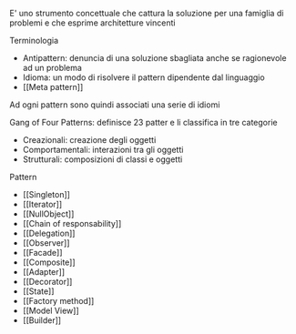 E' uno strumento concettuale che cattura la soluzione per una famiglia di problemi e che esprime architetture vincenti

Terminologia
- Antipattern: denuncia di una soluzione sbagliata anche se ragionevole ad un problema
- Idioma: un modo di risolvere il pattern dipendente dal linguaggio
- [[Meta pattern]]

Ad ogni pattern sono quindi associati una serie di idiomi

Gang of Four Patterns: definisce 23 patter e li classifica in tre categorie
- Creazionali: creazione degli oggetti
- Comportamentali: interazioni tra gli oggetti
- Strutturali: composizioni di classi e oggetti

Pattern
- [[Singleton]]
- [[Iterator]] 
- [[NullObject]]
- [[Chain of responsability]]
- [[Delegation]]
- [[Observer]]
- [[Facade]]
- [[Composite]]
- [[Adapter]]
- [[Decorator]]
- [[State]]
- [[Factory method]]
- [[Model View]]
- [[Builder]]